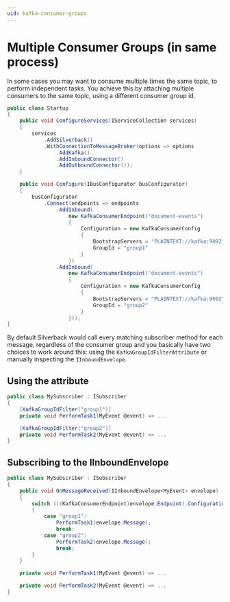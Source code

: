 ```yaml
---
uid: kafka-consumer-groups
---
```


# Multiple Consumer Groups (in same process)

In some cases you may want to consume multiple times the same topic, to perform independent tasks. You achieve this by attaching multiple consumers to the same topic, using a different consumer group id.

```csharp
public class Startup
{
    public void ConfigureServices(IServiceCollection services)
    {
        services
            .AddSilverback()
            .WithConnectionToMessageBroker(options => options
                .AddKafka()
                .AddInboundConnector()
                .AddOutboundConnector());
    }

    public void Configure(IBusConfigurator busConfigurator)
    {
        busConfigurator
            .Connect(endpoints => endpoints
                .AddInbound(
                    new KafkaConsumerEndpoint("document-events")
                    {
                        Configuration = new KafkaConsumerConfig
                        {
                            BootstrapServers = "PLAINTEXT://kafka:9092",
                            GroupId = "group1"
                        }
                    })
                .AddInbound(
                    new KafkaConsumerEndpoint("document-events")
                    {
                        Configuration = new KafkaConsumerConfig
                        {
                            BootstrapServers = "PLAINTEXT://kafka:9092",
                            GroupId = "group2"
                        }
                    }));
}
```

By default Silverback would call every matching subscriber method for each message, regardless of the consumer group and you basically have two choices to work around this: using the `KafkaGroupIdFilterAttribute` or manually inspecting the `IInboundEnvelope`.

## Using the attribute

```csharp
public class MySubscriber : ISubscriber
{
    [KafkaGroupIdFilter("group1")]
    private void PerformTask1(MyEvent @event) => ...

    [KafkaGroupIdFilter("group2")]
    private void PerformTask2(MyEvent @event) => ...
}
```

## Subscribing to the IInboundEnvelope

```csharp
public class MySubscriber : ISubscriber
{
    public void OnMessageReceived(IInboundEnvelope<MyEvent> envelope)
    {
        switch (((KafkaConsumerEndpoint)envelope.Endpoint).Configuration.GroupId)
        {
            case "group1":
                PerformTask1(envelope.Message);
                break;
            case "group2":
                PerformTask2(envelope.Message);
                break;
        }
    }

    private void PerformTask1(MyEvent @event) => ...

    private void PerformTask2(MyEvent @event) => ...
}
```
